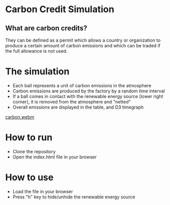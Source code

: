 # Carbon Credit Simulation 

## What are carbon credits?
They can be defined as a permit which allows a country or organization to produce a certain amount of carbon emissions and which can be traded if the full allowance is not used.

# The simulation
* Each ball represents a unit of carbon emissions in the atmosphere
* Carbon emissions are produced by the factory by a random time interval
* If a ball comes in contact with the renewable energy source (lower right corner), it is removed from the atmosphere and "netted"
* Overall emissions are displayed in the table, and D3 timegraph

[carbon.webm](https://user-images.githubusercontent.com/101474762/198813939-defeb7a0-c216-48de-8534-9fdb3e876fd4.webm)

# How to run
* Clone the repository
* Open the index.html file in your browser

# How to use
* Load the file in your browser
* Press "h" key to hide/unhide the renewable energy source
